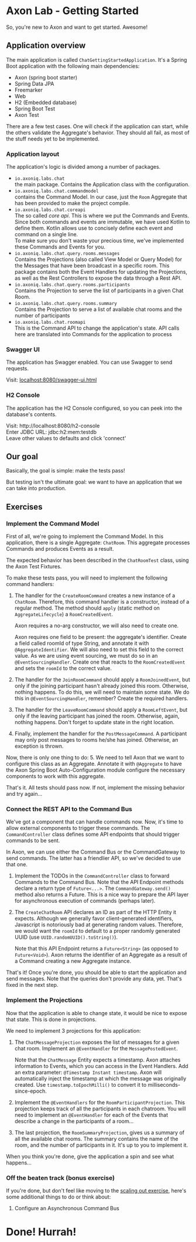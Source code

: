 Axon Lab - Getting Started
==========================

So, you're new to Axon and want to get started. Awesome!

Application overview
--------------------

The main application is called `ChatGettingStartedApplication`. It's a Spring Boot application with 
the following main dependencies:
 - Axon (spring boot starter)
 - Spring Data JPA
 - Freemarker
 - Web 
 - H2 (Embedded database)
 - Spring Boot Test
 - Axon Test

There are a few test cases. One will check if the application can start, while the others 
validate the Aggregate's behavior. They should all fail, as most of the stuff needs yet to be implemented.

### Application layout ###

The application's logic is divided among a number of packages.

- `io.axoniq.labs.chat`  
  the main package. Contains the Application class with the configuration.
- `io.axoniq.labs.chat.commandmodel`  
  contains the Command Model. In our case, just the `Room` Aggregate that has been provided to make the project 
  compile.
- `io.axoniq.labs.chat.coreapi`  
  The so called *core api*. This is where we put the Commands and Events. 
  Since both commands and events are immutable, we have used Kotlin to define them. Kotlin allows use to
  concisely define each event and command on a single line.  
  To make sure you don't waste your precious time, we've implemented these Commands and Events for you.
- `io.axoniq.labs.chat.query.rooms.messages`  
  Contains the Projections (also called View Model or Query Model) for the Messages that have been broadcast in a 
  specific room. This package contains both the Event Handlers for updating the Projections, as well as the Rest 
  Controllers to expose the data through a Rest API.
- `io.axoniq.labs.chat.query.rooms.participants`  
  Contains the Projection to serve the list of participants in a given Chat Room. 
- `io.axoniq.labs.chat.query.rooms.summary`  
  Contains the Projection to serve a list of available chat rooms and the number of participants
- `io.axoniq.labs.chat.roomapi`  
  This is the Command API to change the application's state. API calls here are translated into Commands for the
  application to process

### Swagger UI ###
The application has Swagger enabled. You can use Swagger to send requests.

Visit: [localhost:8080/swagger-ui.html](http://localhost:8080/swagger-ui.html)

### H2 Console ###
The application has the H2 Console configured, so you can peek into the database's contents.

Visit: http://localhost:8080/h2-console  
Enter JDBC URL: jdbc:h2:mem:testdb  
Leave other values to defaults and click 'connect'

Our goal
--------

Basically, the goal is simple: make the tests pass!

But testing isn't the ultimate goal: we want to have an application that we can take into production.

Exercises
---------

### Implement the Command Model ###

First of all, we're going to implement the Command Model. In this application, there is a single Aggregate: `ChatRoom`.
This aggregate processes Commands and produces Events as a result.

The expected behavior has been described in the `ChatRoomTest` class, using the Axon Test Fixtures.

To make these tests pass, you will need to implement the following command handlers:
1. The handler for the `CreateRoomCommand` creates a new instance of a `ChatRoom`. Therefore, this command handler
   is a constructor, instead of a regular method. The method should `apply` (static method on `AggregateLifecycle`) a `RoomCreatedEvent`. 
   
   Axon requires a no-arg constructor, we will also need to create one.

   Axon requires one field to be present: the aggregate's identifier. Create a field called roomId of type String, and 
   annotate it with `@AggregateIdentifier`. We will also need to set this field to the correct value. As we are using 
   event sourcing, we must do so in an `@EventSourcingHandler`. Create one that reacts to the `RoomCreatedEvent` and
   sets the `roomId` to the correct value.  
2. The handler for the `JoinRoomCommand` should apply a `RoomJoinedEvent`, but only if the joining participant hasn't 
   already joined this room. Otherwise, nothing happens. To do this, we will need to maintain some state. We do this in
   `@EventSourcingHandler`, remember? Create the required handlers.
3. The handler for the `LeaveRoomCommand` should apply a `RoomLeftEvent`, but only if the leaving participant has 
   joined the room. Otherwise, again, nothing happens. Don't forget to update state in the right location.
4. Finally, implement the handler for the `PostMessageCommand`. A participant may only post messages to rooms he/she
   has joined. Otherwise, an exception is thrown.
   
Now, there is only one thing to do:
5. We need to tell Axon that we want to configure this class as an Aggregate. Annotate it with `@Aggregate` to have the
   Axon Spring Boot Auto-Configuration module configure the necessary components to work with this aggregate.
   
That's it. All tests should pass now. If not, implement the missing behavior and try again...
 
### Connect the REST API to the Command Bus ###

We've got a component that can handle commands now. Now, it's time to allow external components to trigger these 
commands. The `CommandController` class defines some API endpoints that should trigger commands to be sent.

In Axon, we can use either the Command Bus or the CommandGateway to send commands. The latter has a friendlier API, so 
we've decided to use that one.

 1. Implement the TODOs in the `CommandController` class to forward Commands to the Command Bus. Note that the API 
    Endpoint methods declare a return type of `Future<...>`. The `CommandGateway.send()` method also returns a Future. This 
    is a nice way to prepare the API layer for asynchronous execution of commands (perhaps later).

 2. The `CreateChatRoom` API declares an ID as part of the HTTP Entity it expects. Although we generally favor 
    client-generated identifiers, Javascript is notoriously bad at generating random values. Therefore, we would want the 
    `roomId` to default to a proper randomly generated UUID (use `UUID.randomUUID().toString()`). 
   
    Note that this API Endpoint returns a `Future<String>` (as opposed to `Future<Void>`). Axon returns the identifier of an Aggregate as a 
    result of a Command creating a new Aggregate instance. 
   
That's it! Once you're done, you should be able to start the application and send messages. Note that the queries don't
provide any data, yet. That's fixed in the next step.

### Implement the Projections ###

Now that the application is able to change state, it would be nice to expose that state. This is done in projections.

We need to implement 3 projections for this application:
  
  1. The `ChatMessageProjection` exposes the list of messages for a given chat room. Implement an `@EventHandler`
     for the `MessagePostedEvent`. 
     
     Note that the `ChatMessage` Entity expects a timestamp. Axon attaches information to Events, which you can
     access in the Event Handlers. Add an extra parameter: `@Timestamp Instant timestamp`. Axon will automatically 
     inject the timestamp at which the message was originally created. Use `timestamp.toEpochMilli()` to convert it to
     milliseconds-since-epoch.
     
  2. Implement the `@EventHandlers` for the `RoomParticipantProjection`. This projection keeps track of all the 
     participants in each chatroom. You will need to implement an `@EventHandler` for each of the Events that describe 
     a change in the participants of a room...
     
  3. The last projection, the `RoomSummaryProjection`, gives us a summary of all the available chat rooms. The summary 
     contains the name of the room, and the number of participants in it. It's up to you to implement it.

When you think you're done, give the application a spin and see what happens...

### Off the beaten track (bonus exercise) ###

If you're done, but don't feel like moving to the [scaling out exercise](../chat-scaling-out/README.md), here's some 
additional things to do or think about:

  1. Configure an Asynchronous Command Bus

# Done! Hurrah! #

